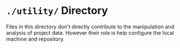 `./utility/` Directory
=========

Files in this directory don't directly contribute to the manipulation and analysis of project data.  However their role is help configure the local machine and repository.
